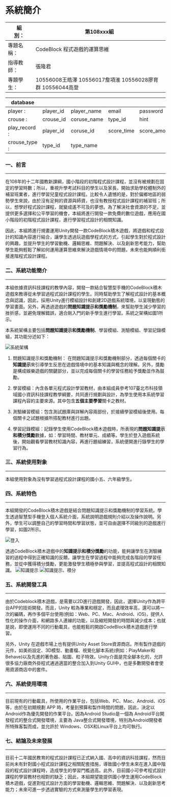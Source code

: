 # 系統簡介
組　　別：    | 第108xxx組
------------ | -------------
專題名稱：    | CodeBlock 程式遊戲的運算思維
指導教師：    | 張隆君
專題學生：    | 10556008王皓澤 10556017詹項淮 10556028廖育群 10556044高登

database      |                |             |            |              |              |        |
------------- | -------------- | ----------- | ---------- | ------------ | ------------ | ------ |
player :      | player_id      | player_name | email      | password     | perfer_color |        |
crouse :      | crouse_id      | coruse_name | type_id    | hint         | player_id    | block… |
play_record : | player_id      | coruse_id   | score_time | score_amount | score_blocks | string |
crouse_type : | type_id        | type_name   |            |              |              |        |

### 一、前言
---
在108年的十二年國教新課綱，國小階段的初階程式設計課程，並沒有被規劃在固定的學習時數；所以，重視升學考試科目的學生以及家長，開始求助學校體制外的補習班業者，進行學習兒童程式設計課程。比較令人遺憾的是，對於偏鄉地區的弱勢學生來說，由於沒有足夠的資源與師資，也沒有教授程式設計課程的補習班；所以，想學好程式設計課程，就變成遙不可及的夢想。為了解決社會資源的不足，並提供更多選擇和公平學習的機會，本組將進行開發一款免費的數位遊戲，應用在國小階段的初階程式設計課程，進行學習程式設計的相關知識。

因此，本組將進行規畫運用Unity開發一款CodeBlock積木遊戲，將遊戲和程式設計的知識內容進行結合，讓學生透過玩遊戲學程式的方式，引起學生對於程式設計的興趣，並提升學生的學習動機、邏輯思維、問題解決、以及創新思考能力，幫助學生能夠輕鬆了解如何運用運算思維來解決遊戲情境中的問題，未來也能夠順利銜接進階程式設計課程。


### 二、系統功能簡介
---
 本組依據資訊科技課程的教學內容，開發一款結合智慧型手機的CodeBlock積木遊戲來教導從未學習過程式設計課程的學生。同時幫助學生了解程式設計的基本概念與認識，因此，採用Unity進行模組設計和創建2D遊戲系統環境，以呈現動態的學習畫面。另外，再透過遊戲的**問題知識提示和獎勵機制**，來幫助學生減少學習的挫折感，並避免理解錯誤，適合剛入門的新手學生進行學習。系統之架構如圖1所示。

本系統架構主要包括**問題知識提示和獎勵機制**、學習模組、測驗模組、學習記錄模組，其功能分述如下：

![系統架構](/imgs/系統架構.png)

1.	問題知識提示和獎勵機制：
在問題知識提示和獎勵機制部分，透過每個關卡的**知識提示**來引導學生反思在遊戲情境中的基本知識與概念的理解。另外，獎勵是構成娛樂遊戲的關鍵部分，並以完成每個關卡的學習任務給予獎勵並作為鼓勵。

2.	學習模組：內含各單元程式設計學習教材，由本組成員參考107臺北市科技領域國小資訊科技課程教學綱要，共同進行規劃與設計，為學生使用本系統學習課程內容的主要來源。其中包含**五個主要學習**關卡之教材。

3.	測驗練習模組：包含測試題庫與詳解內容兩部份，於接續學習模組後使用。每個關卡之試題根據所搭配教材進行出題。

4.	學習記錄模組：記錄學生使用CodeBlock積木遊戲時，所表現的**問題知識提示和積分獎勵**數據，如：學習時間、教材單元、成績等。學生於登入遊戲系統後，開始觀看學習教材知識內容，再進行題組練習，系統便開進行錄學生的學習行為。

### 三、系統使用對象
---
本組使用對象為沒有學習過程式設計課程的國小五、六年級學生。


### 四、系統特色
---
本組開發的CodeBlock積木遊戲是結合問題知識提示和獎勵機制的學習系統。學生透過智慧型手機登入個人系統介面，系統說明遊戲規則介紹以及操作說明。另外，學生可以調整自己的學習時間和學習狀態，並可自由選擇不同級別的遊戲進行學習，如圖2所示。

![登入](imgs/登入.png)

透過CodeBlock積木遊戲中的**知識提示和積分獎勵**的功能，能夠讓學生在測驗練習的過程中得到正確知識的反饋，讓學生在學習過程中能夠完成各階段的學習任務，並從中獲得積分獎勵，更能激發學生積極參與學習，並提高程式設計的相關知識。
![知識提示](imgs/提示.png)     ![知識提示、積分](imgs/積分.png)

### 五、系統開發工具
---
由於Codeblock積木遊戲，是需要以2D進行遊戲開發，因此，選擇Unity作為跨平台APP的技術開發。而且，Unity 較為專業和穩定，而且處理效率高，還可以將一次的編碼，再作多個平台使用(例如：Web、PC、Mac、Android、iOS)，提供人性化的操作介面，和網路多人連線的功能，以及縮短開發的時間與減少成本；也就是說，即使運用不同的行動載具，也能輕鬆的開啟CodeBlock積木遊戲進行學習。

另外，Unity 在遊戲市場上也有提供Unity Asset Store資源商店。所有製作遊戲的元件，如美術設定、3D模型、動畫檔、視覺化腳本系統(例如：PlayMaker和Behave)以及先進的著色器、貼圖、粒子特效。Unity介面是完全腳本化的，允許很多協力廠商外掛程式通過適當的整合加入到Unity GUI中，也是多數開發者會使用資源商店中的套件。

### 六、系統使用環境
---
目前現有的行動載具，所使用的作業平台，包括Web、PC、Mac、Android、iOS 等，由於在初期規劃 APP 時，考量到預算和製作時間的問題，因此，決定以 Android作為優先開發的作業平台。因為Android Studio是一個為 Android平台開發程式的整合式開發環境，主要為 Java整合式開發環境，特別為Android開發者所特殊客製而成，並允許於 Windows、OSX和Linux平台上均可執行。
### 七、結論及未來發展
---
目前十二年國民教育的程式設計課程已正式納入國、高中的資訊科技課程，然而目前尚未有針對國小程式設計課程之相關配套措施，導致國小學生未來在進入國中階段的程式設計課程時，造成學生的學習門檻過高。此外，目前國小可參考程式設計課程的學習教材也相對的缺乏；因此，本組期望能提供國小學生運用CodeBlock積木遊戲，促進對程式設計方面的學習動機、邏輯思維、問題解決、以及創新思考能力；未來可進一步透過實驗的方式來測量學生的學習表現。